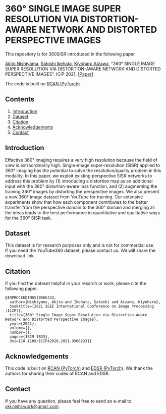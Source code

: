 # 360° SINGLE IMAGE SUPER RESOLUTION VIA DISTORTION-AWARE NETWORK AND DISTORTED PERSPECTIVE IMAGES
This repository is for 360SISR introduced in the following paper

[Akito Nishiyama](https://github.com/Anishishi), [Satoshi Ikehata](https://satoshi-ikehata.github.io/), [Kiyoharu Aizawa](https://www.hal.t.u-tokyo.ac.jp/~aizawa/), "360° SINGLE IMAGE SUPER RESOLUTION VIA DISTORTION-AWARE NETWORK AND DISTORTED PERSPECTIVE IMAGES", ICIP 2021, [[Paper]](https://ieeexplore.ieee.org/document/9506233) 

The code is built on [RCAN (PyTorch)](https://github.com/yulunzhang/RCAN)

## Contents
1. [Introduction](#Introduction)
2. [Dataset](#Dataset)
3. [Citation](#Citation)
4. [Acknowledgements](#Acknowledgements)
5. [Contact](#Contact)

## Introduction
Effective 360° imaging requires a very high resolution because the field of view is extraordinarily high. Single-image super-resolution (SISR) applied to 360° imaging has the potential to solve the resolution/quality problem in this modality. In this paper, we exploit existing perspective SISR networks to address this problem by (1) introducing a distortion map as an additional input with the 360° distortion-aware loss function, and (2) augmenting the training 360° images by distorting the perspective images. We also present a new 360° image dataset from YouTube for training. Our extensive experiments show that how each component contributes to the better transfer from the perspective domain to the 360° domain and merging all the ideas leads to the best performance in quantitative and qualitative ways for the 360° SISR task.

## Dataset
This dataset is for research purposes only and is not for commercial use.  
If you need the YouTube360 dataset, please contact us. We will share the download link.

## Citation
If you find the dataset helpful in your resarch or work, please cite the following paper.
```
@INPROCEEDINGS{9506233,
  author={Nishiyama, Akito and Ikehata, Satoshi and Aizawa, Kiyoharu},
  booktitle={2021 IEEE International Conference on Image Processing (ICIP)}, 
  title={360° Single Image Super Resolution via Distortion-Aware Network and Distorted Perspective Images}, 
  year={2021},
  volume={},
  number={},
  pages={1829-1833},
  doi={10.1109/ICIP42928.2021.9506233}}
```

## Acknowledgements
This code is built on [RCAN (PyTorch)](https://github.com/yulunzhang/RCAN) and [EDSR (PyTorch)](https://github.com/thstkdgus35/EDSR-PyTorch). We thank the authors for sharing their codes of RCAN and EDSR.


## Contact
If you have any question, please feel free to send an e-mail to aki.nishi.work@gmail.com.